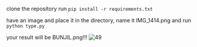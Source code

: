 clone the repository
run `pip install -r requirements.txt`

have an image and place it in the directory, name it IMG_1414.png and run `python type.py`

your result will be BUNJIL.png!!!
![49](https://github.com/DARKSTONE-LABS/AGODS/assets/141037846/8ba99ac2-149a-44a9-8c2a-ddfda0300766)
